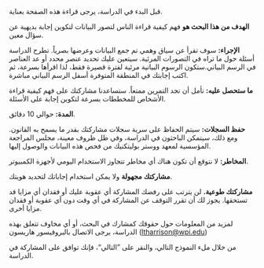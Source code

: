 قبل البدء في الدراسة، يرجى قراءة هذه الصفحة بعناية.

**الهدف من هذا البحث هو** فهم كيفية قراءة الناس لتصور البيانات لتكوين إجابة بديهية عن سؤال معين.

**الإجراء:** سوف تقرأ عن سياق وهمي تم جمع البيانات وعرضها بصرياً. تطرح الدراسة أسئلة حول ما تراه في التصورات المرئية. سيتعين عليك تحديد عنصر محدد أو عد العناصر في الرسم البياني.ستكون الرسوم البيانية مرئية لفترة قصيرة فقط، لذا اقرأها بسرعة، ثم اكتب إجابتك في المنطقة المتوفرة أسفل الرسم البياني مباشرة.

**ما ستحصل عليه:** نأمل أن تجد التمرين ممتعاً. ستساعدنا مشاركتك على فهم كيفية قراءة الأشخاص للمخططات بسرعة لتكوين إجابة على الأسئلة.

**المدة:** حوالي 10 دقائق.

**حفظ السجلات:** سيتم الحفاظ على سرية سجلات مشاركتك بقدر ما يسمح به القانون. ومع ذلك، سيتمكن الباحثون في الدراسة، وفي ظل ظروف معينة، مجلس المراجعة المؤسسية لمعهد ووستر بوليتكنيك من فحص هذه البيانات والوصول إليها.

**المخاطر:** لا نتوقع أن تكون هناك أي مخاطر تتجاوز الاستخدام اليومي لأجهزة الكمبيوتر.

**مشاركتك مجهولة** ولا يمكن استخدام إجاباتك لتحديد هويتك.

**مشاركتك طوعية.** لن يترتب على رفضك المشاركة أي عقوبة عليك أو فقدان أي مزايا قد تستحقها. يجوز لك أن تقرر التوقف عن المشاركة في أي وقت دون أي عقوبة أو فقدان مزايا أخرى.

لمزيد من المعلومات حول حقوقك كمشارك في البحث، أو أي مخاوف تتعلق بهذه الدراسة، يرجى الاتصال بالبروفيسور هاريسون (ltharrison@wpi.edu)

من خلال ملء النموذج التالي، والنقر على ”التالي“، فإنك توافق على المشاركة في الدراسة.
